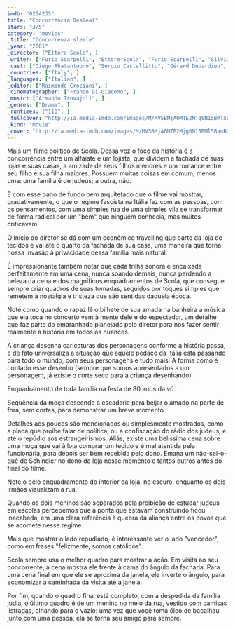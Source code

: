 ```yaml
---
imdb: "0254235"
title: "Concorrência Desleal"
stars: "3/5"
category: "movies"
_title: "Concorrenza sleale"
_year: "2001"
_director: ["Ettore Scola", ]
_writer: ["Furio Scarpelli", "Ettore Scola", "Furio Scarpelli", "Silvia Scola", "Giacomo Scarpelli", ]
_cast: ["Diego Abatantuono", "Sergio Castellitto", "Gérard Depardieu", "Antonella Attili", "Claudio Bigagli", "Sandra Collodel", "Augusto Fornari", "Elio Germano", "Sabrina Impacciatore", ]
_countries: ["Italy", ]
_languages: ["Italian", ]
_editor: ["Raimondo Crociani", ]
_cinematographer: ["Franco Di Giacomo", ]
_music: ["Armando Trovajoli", ]
_genres: ["Drama", ]
_runtimes: ["110", ]
_fullcover: "http://ia.media-imdb.com/images/M/MV5BMjA0MTE2Mjg0N15BMl5BanBnXkFtZTYwNDA1ODc5.jpg"
_kind: "movie"
_cover: "http://ia.media-imdb.com/images/M/MV5BMjA0MTE2Mjg0N15BMl5BanBnXkFtZTYwNDA1ODc5._V1._SX99_SY140_.jpg"
---
```

Mais um filme político de Scola. Dessa vez o foco da história é a concorrência entre um alfaiate e um lojista, que dividem a fachada de suas lojas e suas casas, a amizade de seus filhos menores e um romance entre seu filho e sua filha maiores. Possuem muitas coisas em comum, menos uma: uma família é de judeus; a outra, não.

É com esse pano de fundo bem arquitetado que o filme vai mostrar, gradativamente, o que o regime fascista na Itália fez com as pessoas, com os pensamentos, com uma simples rua de uma simples vila se transformar de forma radical por um "bem" que ninguém conhecia, mas muitos criticavam.

O início do diretor se dá com um econômico travelling que parte da loja de tecidos e vai até o quarto da fachada de sua casa, uma maneira que torna nossa invasão à privacidade dessa família mais natural.

É impressionante também notar que cada trilha sonora é encaixada perfeitamente em uma cena, nunca soando demais, nunca perdendo a beleza da cena e dos magníficos enquadramentos de Scola, que consegue sempre criar quadros de suas tomadas, seguidos por toques simples que remetem à nostalgia e tristeza que são sentidas daquela época.

Note como quando o rapaz lê o bilhete de sua amada na banheira a música que ela toca no concerto vem à mente dele e do espectador, um detalhe que faz parte do emaranhado planejado pelo diretor para nos fazer sentir realmente a história em todos os nuances.

A criança desenha caricaturas dos personagens conforme a história passa, e de fato universaliza a situação que aquele pedaço da Itália está passando para todo o mundo, com seus personagens e tudo mais. A forma como é contado esse desenho (sempre que somos apresentados a um personagem, já existe o corte seco para a criança desenhando).

Enquadramento de toda família na festa de 80 anos da vó.

Sequência da moça descendo a escadaria para beijar o amado na parte de fora, sem cortes, para demonstrar um breve momento.

Detalhes aos poucos são mencionados ou simplesmente mostrados, como a placa que proíbe falar de política, ou a confiscação do rádio dos judeus, e até o repúdio aos estrangeirismos. Aliás, existe uma belíssima cena sobre uma moça que vai à loja comprar um tecido e é mal atentida pela funcionária, para depois ser bem recebida pelo dono. Emana um não-sei-o-quê de Schindler no dono da loja nesse momento e tantos outros antes do final do filme.

Note o belo enquadramento do interior da loja, no escuro, enquanto os dois irmãos visualizam a rua.

Quando os dois meninos são separados pela proibição de estudar judeus em escolas percebemos que a ponta que estavam construindo ficou inacabada, em uma clara referência à quebra da aliança entre os povos que se acomete nesse regime.

Mais que mostrar o lado repudiado, é interessante ver o lado "vencedor", como em frases "felizmente, somos católicos".

Scola sempre usa o melhor quadro para mostrar a ação. Em visita ao seu concorrente, a cena mostra ele frente à cama do ângulo da fachada. Para uma cena final em que ele se aproxima da janela, ele inverte o ângulo, para economizar a caminhada da visita até a janela.

Por fim, quando o quadro final está completo, com a despedida da família judia, o último quadro é de um menino no meio da rua, vestido com camisas listradas, olhando para o vazio: uma vez que você toma óleo de bacalhau junto com uma pessoa, ela se torna seu amigo para sempre.
